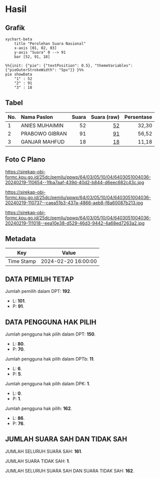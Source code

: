 # Hasil

## Grafik

```mermaid
xychart-beta
    title "Perolehan Suara Nasional"
    x-axis [01, 02, 03]
    y-axis "Suara" 0 --> 91
    bar [52, 91, 18]
```

```mermaid
%%{init: {"pie": {"textPosition": 0.5}, "themeVariables": {"pieOuterStrokeWidth": "5px"}} }%%
pie showData
    "1" : 52
    "2" : 91
    "3" : 18
```

## Tabel

| No. | Nama Paslon    | Suara | Suara (raw) | Persentase |
|:--- |:-------------- | -----:| -----------:| ----------:|
| 1   | ANIES MUHAIMIN | 52    | [52][p-1]   | 32,30      |
| 2   | PRABOWO GIBRAN | 91    | [91][p-2]   | 56,52      |
| 3   | GANJAR MAHFUD  | 18    | [18][p-3]   | 11,18      |


[p-1]: https://github.com/gigit-pemilu/pemilu-2024/blob/main/pilpres/hitung-suara/sub/64-kalimantan-timur/sub/03-berau/sub/05-tanjung-redeb/sub/1004-tanjung-redeb/sub/036-tps/sub/paslon-1.txt
[p-2]: https://github.com/gigit-pemilu/pemilu-2024/blob/main/pilpres/hitung-suara/sub/64-kalimantan-timur/sub/03-berau/sub/05-tanjung-redeb/sub/1004-tanjung-redeb/sub/036-tps/sub/paslon-2.txt
[p-3]: https://github.com/gigit-pemilu/pemilu-2024/blob/main/pilpres/hitung-suara/sub/64-kalimantan-timur/sub/03-berau/sub/05-tanjung-redeb/sub/1004-tanjung-redeb/sub/036-tps/sub/paslon-3.txt

## Foto C Plano

https://sirekap-obj-formc.kpu.go.id/25dc/pemilu/ppwp/64/03/05/10/04/6403051004036-20240219-110654--1fba7aaf-439d-40d2-b844-d6eec682c43c.jpg

https://sirekap-obj-formc.kpu.go.id/25dc/pemilu/ppwp/64/03/05/10/04/6403051004036-20240219-110737--caea51b3-437a-4866-aeb8-f8a60087b213.jpg

https://sirekap-obj-formc.kpu.go.id/25dc/pemilu/ppwp/64/03/05/10/04/6403051004036-20240219-111018--eea10e38-d529-46d3-9442-4a68ed7263a2.jpg


## Metadata

| Key        | Value               |
| ---------- | ------------------- |
| Time Stamp | 2024-02-20 16:00:00 |


## DATA PEMILIH TETAP

Jumlah pemilih dalam DPT: **192**.
 * L: **101**.
 * P: **91**.

## DATA PENGGUNA HAK PILIH

Jumlah pengguna hak pilih dalam DPT: **150**.
 * L: **80**.
 * P: **70**.

Jumlah pengguna hak pilih dalam DPTb: **11**.
 * L: **6**.
 * P: **5**.

Jumlah pengguna hak pilih dalam DPK: **1**.
 * L: **0**.
 * P: **1**.

Jumlah pengguna hak pilih: **162**.
 * L: **86**.
 * P: **76**.

## JUMLAH SUARA SAH DAN TIDAK SAH

JUMLAH SELURUH SUARA SAH: **161**.

JUMLAH SUARA TIDAK SAH: **1**.

JUMLAH SELURUH SUARA SAH DAN SUARA TIDAK SAH: **162**.


